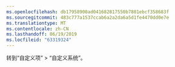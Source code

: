 ```yaml
---
ms.openlocfilehash: db17958900ad041682817550b7881ebcf358683f
ms.sourcegitcommit: 483c777a1537ccab6a2a2da6a5d1fe4470dd0e7e
ms.translationtype: MT
ms.contentlocale: zh-CN
ms.lasthandoff: 06/19/2019
ms.locfileid: "63319324"
---
```

转到“自定义项” > “自定义系统”。